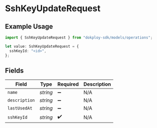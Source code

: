 # SshKeyUpdateRequest

## Example Usage

```typescript
import { SshKeyUpdateRequest } from "dokploy-sdk/models/operations";

let value: SshKeyUpdateRequest = {
  sshKeyId: "<id>",
};
```

## Fields

| Field              | Type               | Required           | Description        |
| ------------------ | ------------------ | ------------------ | ------------------ |
| `name`             | *string*           | :heavy_minus_sign: | N/A                |
| `description`      | *string*           | :heavy_minus_sign: | N/A                |
| `lastUsedAt`       | *string*           | :heavy_minus_sign: | N/A                |
| `sshKeyId`         | *string*           | :heavy_check_mark: | N/A                |